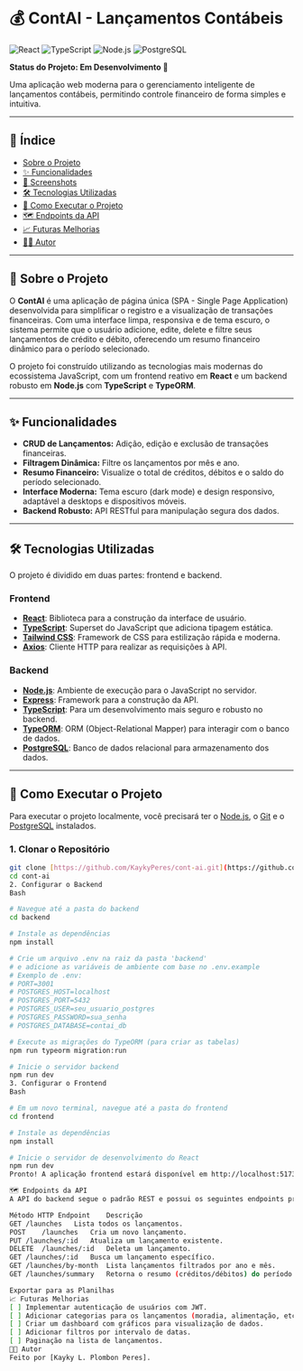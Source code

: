 # 💰 ContAI - Lançamentos Contábeis

![React](https://img.shields.io/badge/React-20232A?style=for-the-badge&logo=react&logoColor=61DAFB)
![TypeScript](https://img.shields.io/badge/TypeScript-007ACC?style=for-the-badge&logo=typescript&logoColor=white)
![Node.js](https://img.shields.io/badge/Node.js-339933?style=for-the-badge&logo=nodedotjs&logoColor=white)
![PostgreSQL](https://img.shields.io/badge/PostgreSQL-316192?style=for-the-badge&logo=postgresql&logoColor=white)

**Status do Projeto: Em Desenvolvimento 🚧**

Uma aplicação web moderna para o gerenciamento inteligente de lançamentos contábeis, permitindo controle financeiro de forma simples e intuitiva.

---

## 📜 Índice

* [Sobre o Projeto](#-sobre-o-projeto)
* [✨ Funcionalidades](#-funcionalidades)
* [📸 Screenshots](#-screenshots)
* [🛠️ Tecnologias Utilizadas](#️-tecnologias-utilizadas)
* [🚀 Como Executar o Projeto](#-como-executar-o-projeto)
* [🗺️ Endpoints da API](#️-endpoints-da-api)
* [📈 Futuras Melhorias](#-futuras-melhorias)
* [👨‍💻 Autor](#-autor)

---

## 📖 Sobre o Projeto

O **ContAI** é uma aplicação de página única (SPA - Single Page Application) desenvolvida para simplificar o registro e a visualização de transações financeiras. Com uma interface limpa, responsiva e de tema escuro, o sistema permite que o usuário adicione, edite, delete e filtre seus lançamentos de crédito e débito, oferecendo um resumo financeiro dinâmico para o período selecionado.

O projeto foi construído utilizando as tecnologias mais modernas do ecossistema JavaScript, com um frontend reativo em **React** e um backend robusto em **Node.js** com **TypeScript** e **TypeORM**.

---

## ✨ Funcionalidades

-   **CRUD de Lançamentos:** Adição, edição e exclusão de transações financeiras.
-   **Filtragem Dinâmica:** Filtre os lançamentos por mês e ano.
-   **Resumo Financeiro:** Visualize o total de créditos, débitos e o saldo do período selecionado.
-   **Interface Moderna:** Tema escuro (dark mode) e design responsivo, adaptável a desktops e dispositivos móveis.
-   **Backend Robusto:** API RESTful para manipulação segura dos dados.

---


## 🛠️ Tecnologias Utilizadas

O projeto é dividido em duas partes: frontend e backend.

### **Frontend**
* **[React](https://reactjs.org/)**: Biblioteca para a construção da interface de usuário.
* **[TypeScript](https://www.typescriptlang.org/)**: Superset do JavaScript que adiciona tipagem estática.
* **[Tailwind CSS](https://tailwindcss.com/)**: Framework de CSS para estilização rápida e moderna.
* **[Axios](https://axios-http.com/)**: Cliente HTTP para realizar as requisições à API.

### **Backend**
* **[Node.js](https://nodejs.org/)**: Ambiente de execução para o JavaScript no servidor.
* **[Express](https://expressjs.com/)**: Framework para a construção da API.
* **[TypeScript](https://www.typescriptlang.org/)**: Para um desenvolvimento mais seguro e robusto no backend.
* **[TypeORM](https://typeorm.io/)**: ORM (Object-Relational Mapper) para interagir com o banco de dados.
* **[PostgreSQL](https://www.postgresql.org/)**: Banco de dados relacional para armazenamento dos dados.

---

## 🚀 Como Executar o Projeto

Para executar o projeto localmente, você precisará ter o [Node.js](https://nodejs.org/), o [Git](https://git-scm.com/) e o [PostgreSQL](https://www.postgresql.org/download/) instalados.

### 1. Clonar o Repositório
```bash
git clone [https://github.com/KaykyPeres/cont-ai.git](https://github.com/KaykyPeres/cont-ai.git)
cd cont-ai
2. Configurar o Backend
Bash

# Navegue até a pasta do backend
cd backend

# Instale as dependências
npm install

# Crie um arquivo .env na raiz da pasta 'backend'
# e adicione as variáveis de ambiente com base no .env.example
# Exemplo de .env:
# PORT=3001
# POSTGRES_HOST=localhost
# POSTGRES_PORT=5432
# POSTGRES_USER=seu_usuario_postgres
# POSTGRES_PASSWORD=sua_senha
# POSTGRES_DATABASE=contai_db

# Execute as migrações do TypeORM (para criar as tabelas)
npm run typeorm migration:run

# Inicie o servidor backend
npm run dev
3. Configurar o Frontend
Bash

# Em um novo terminal, navegue até a pasta do frontend
cd frontend

# Instale as dependências
npm install

# Inicie o servidor de desenvolvimento do React
npm run dev
Pronto! A aplicação frontend estará disponível em http://localhost:5173 (ou outra porta indicada no terminal) e se comunicará com o backend em http://localhost:3001.

🗺️ Endpoints da API
A API do backend segue o padrão REST e possui os seguintes endpoints principais:

Método HTTP	Endpoint	Descrição
GET	/launches	Lista todos os lançamentos.
POST	/launches	Cria um novo lançamento.
PUT	/launches/:id	Atualiza um lançamento existente.
DELETE	/launches/:id	Deleta um lançamento.
GET	/launches/:id	Busca um lançamento específico.
GET	/launches/by-month	Lista lançamentos filtrados por ano e mês.
GET	/launches/summary	Retorna o resumo (créditos/débitos) do período.

Exportar para as Planilhas
📈 Futuras Melhorias
[ ] Implementar autenticação de usuários com JWT.
[ ] Adicionar categorias para os lançamentos (moradia, alimentação, etc.).
[ ] Criar um dashboard com gráficos para visualização de dados.
[ ] Adicionar filtros por intervalo de datas.
[ ] Paginação na lista de lançamentos.
👨‍💻 Autor
Feito por [Kayky L. Plombon Peres].
